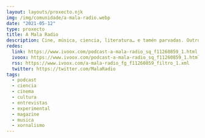 ```yaml
---
layout: layouts/proxecto.njk
img: /img/comunidade/a-mala-radio.webp
date: "2021-05-12"
type: proxecto
title: A Mala Radio
description: Cine, música, ciencia, literatura… e tamén parvadas. Outro podcast de entrevistas.
redes:
  link: https://www.ivoox.com/podcast-a-mala-radio_sq_f11260859_1.html
  ivoox: https://www.ivoox.com/podcast-a-mala-radio_sq_f11260859_1.html
  rss: https://www.ivoox.com/a-mala-radio_fg_f11260859_filtro_1.xml
  twitter: https://twitter.com/MalaRadio
tags:
  - podcast
  - ciencia
  - cinema
  - cultura
  - entrevistas
  - experimental
  - magazine
  - musica
  - xornalismo
---
```

